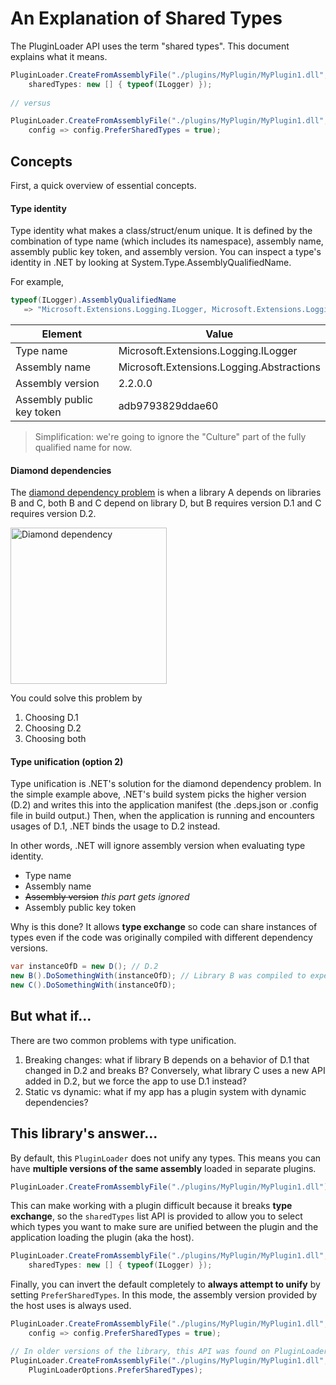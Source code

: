 # An Explanation of Shared Types

The PluginLoader API uses the term "shared types". This document explains what it means.

```csharp
PluginLoader.CreateFromAssemblyFile("./plugins/MyPlugin/MyPlugin1.dll",
    sharedTypes: new [] { typeof(ILogger) });
    
// versus

PluginLoader.CreateFromAssemblyFile("./plugins/MyPlugin/MyPlugin1.dll",
    config => config.PreferSharedTypes = true);
```

## Concepts

First, a quick overview of essential concepts.

#### Type identity

Type identity what makes a class/struct/enum unique. It is defined by the combination of type name (which includes its namespace), assembly name, 
assembly public key token, and assembly version. You can inspect a type's identity in .NET by looking at System.Type.AssemblyQualifiedName. 

For example,

```csharp
typeof(ILogger).AssemblyQualifiedName 
   => "Microsoft.Extensions.Logging.ILogger, Microsoft.Extensions.Logging.Abstractions, Version=2.2.0.0, Culture=neutral, PublicKeyToken=adb9793829ddae60"
```

Element                    | Value
---------------------------|------------------
Type name                  | Microsoft.Extensions.Logging.ILogger
Assembly name              | Microsoft.Extensions.Logging.Abstractions
Assembly version           | 2.2.0.0
Assembly public key token  | adb9793829ddae60

> Simplification: we're going to ignore the "Culture" part of the fully qualified name for now.

#### Diamond dependencies

The [diamond dependency problem][dep-hell] is when a library A depends on libraries B and C, both B and C depend on library D, 
but B requires version D.1 and C requires version D.2.

[dep-hell]: https://en.wikipedia.org/wiki/Dependency_hell

<img width="250" title="Diamond dependency" src="https://imgur.com/WEA8X1U.png" />

You could solve this problem by

1. Choosing D.1
1. Choosing D.2
1. Choosing both

#### Type unification (option 2)

Type unification is .NET's solution for the diamond dependency problem. In the simple example above,
.NET's build system picks the higher version (D.2) and writes this into the application manifest 
(the .deps.json or .config file in build output.) Then, when the application is running and encounters usages of D.1, .NET binds
the usage to D.2 instead.

In other words, .NET will ignore assembly version when evaluating type identity.

* Type name
* Assembly name
* ~~Assembly version~~ _this part gets ignored_
* Assembly public key token

Why is this done? It allows **type exchange** so code can share instances of types even if the code was originally compiled 
with different dependency versions.

```csharp
var instanceOfD = new D(); // D.2
new B().DoSomethingWith(instanceOfD); // Library B was compiled to expect D.1, but type unification makes it work with D.2
new C().DoSomethingWith(instanceOfD); 
```

## But what if...

There are two common problems with type unification.

1. Breaking changes: what if library B depends on a behavior of D.1 that changed in D.2 and breaks B? Conversely, what library C uses a new API added in D.2, 
   but we force the app to use D.1 instead?
2. Static vs dynamic: what if my app has a plugin system with dynamic dependencies? 

## This library's answer...

By default, this `PluginLoader` does not unify any types. This means you can have **multiple versions of the same assembly** 
loaded in separate plugins.

```csharp
PluginLoader.CreateFromAssemblyFile("./plugins/MyPlugin/MyPlugin1.dll")
```

This can make working with a plugin difficult because it breaks **type exchange**, so the `sharedTypes` list API
is provided to allow you to select which types you want to make sure are unified between the plugin and the 
application loading the plugin (aka the host).
```csharp
PluginLoader.CreateFromAssemblyFile("./plugins/MyPlugin/MyPlugin1.dll",
    sharedTypes: new [] { typeof(ILogger) });
```

Finally, you can invert the default completely to **always attempt to unify** by setting `PreferSharedTypes`. In this mode,
the assembly version provided by the host uses is always used.
```csharp
PluginLoader.CreateFromAssemblyFile("./plugins/MyPlugin/MyPlugin1.dll",
    config => config.PreferSharedTypes = true);

// In older versions of the library, this API was found on PluginLoaderOptions
PluginLoader.CreateFromAssemblyFile("./plugins/MyPlugin/MyPlugin1.dll",
    PluginLoaderOptions.PreferSharedTypes);
```
